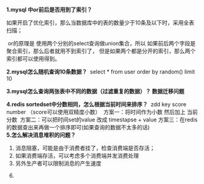**1.mysql 中or前后是否用到了索引？**

​	如果开启了优化索引，那么当数据库中的表的数量少于10条及以下时，采用全表扫描；

​	or的原理是 使用两个分别的select查询做union集合，所以
​	如果前后两个字段是聚合索引，那么后者就用不到索引了，
​	但是如果两个都是分开的索引，那么两个索引都可以使用得到。

**2.mysql怎么随机查询10条数据？**
​	select * from user order by random() limit 10  

**3.mysql怎么查询两张表中不同的数据（过滤重复的数据）？ 数据迁移问题**
​		

**4.redis sortedset中分数相同，怎么根据当前时间来排序？**
​	zdd key score number （score可以使用双精度小数）
​	方案一：将时间作为小数 然后加上 当前分数
​	方案二：可以把时间set的value 改成 timestapse + value
​	方案三：在redis的数据查出来再做一个排序即可(如果查询的数据不太多的话)
​		
**5.怎么解决消息堆积的问题？**
   1) 消息阻塞，可能是由于消费者挂了，检查消费端是否存活；
   2) 如果消费端存活，可以考虑多个消费端并发消费处理
   3) 另外生产者可以限制消息的产生速度

6.